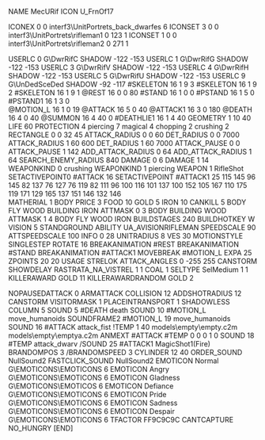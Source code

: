 NAME 			MecURif
ICON 			U_FrnOf17


ICONEX 0 0 interf3\UnitPortrets\_back_dwarfes 6
ICONSET 3 0 0 interf3\UnitPortrets\rifleman1 0 123 1
ICONSET 1 0 0 interf3\UnitPortrets\rifleman2 0 271 1

USERLC 			0 G\DwrRifC SHADOW -122 -153
USERLC 			1 G\DwrRifG SHADOW -122 -153
USERLC 			3 G\DwrRifV SHADOW -122 -153
USERLC 			4 G\DwrRifH SHADOW -122 -153
USERLC 			5 G\DwrRifU SHADOW -122 -153
USERLC 			9 G\UnDedSceDed SHADOW -92 -117
#SKELETON               16 1 9 3
#SKELETON               16 1 9 2
#SKELETON               16 1 9 1
@REST      		16 0 0 80
#STAND     		16 1 0 0
#PSTAND    		16 1 5 0
#PSTAND1                16 1 3 0  
@MOTION_L  		16 1 0 19
@ATTACK    		16 5 0 40
@ATTACK1		16 3 0 180
@DEATH     		16 4 0 40
@SUMMON     		16 4 40 0 
#DEATHLIE1 		16 1 4 40
GEOMETRY 		1 10 40
LIFE     		60
PROTECTION 		4 piercing 7 magical 4 chopping 2 crushing 2
RECTANGLE 		0 0 32 45
ATTACK_RADIUS 		0 0 60
DET_RADIUS 		0 0 7000
ATTACK_RADIUS 		1 60 600
DET_RADIUS 		1 60 7000
ATTACK_PAUSE 		0 0
ATTACK_PAUSE 		1 142
ADD_ATTACK_RADIUS 	0 64
ADD_ATTACK_RADIUS 	1 64
SEARCH_ENEMY_RADIUS 	840
DAMAGE   		0 6
DAMAGE			1 14
WEAPONKIND		0 crushing
WEAPONKIND 		1 piercing
WEAPON                  1 RifleShot
SETACTIVEPOINT0 	#ATTACK 16
SETACTIVEPOINT		#ATTACK1 25 115 145 96 145 82 137 76 127 76 119 82 111 96 100 116 101 137 100 152 105 167 110 175 119 171 129 165 137 151 146 132 146  
MATHERIAL 		1 BODY
PRICE 			3 FOOD 10 GOLD 5 IRON 10
CANKILL 		5 BODY FLY WOOD BUILDING IRON
ATTMASK                 0 3 BODY BUILDING WOOD
ATTMASK 		1 4 BODY FLY WOOD IRON
BUILDSTAGES 		240
BUILDHOTKEY		W
VISION 			5
STANDGROUND
ABILITY                 UA_AVISIONRIFLEMAN
SPEEDSCALE  90
ATTSPEEDSCALE 100
INFO 			0 28
UNITRADIUS 		8
VES 			30
MOTIONSTYLE 		SINGLESTEP
ROTATE 			16
BREAKANIMATION 		#REST
BREAKANIMATION 		#STAND
BREAKANIMATION 		#ATTACK1
MOVEBREAK 		#MOTION_L
EXPA 			25
ZPOINTS			20 20
USAGE STRELOK
ATTACK_ANGLES		0 -255 255
CANSTORM
SHOWDELAY
RASTRATA_NA_VISTREL 1 1 COAL 1
SELTYPE SelMedium 1 1
KILLERAWARD             GOLD 11
KILLERAWARDRANDOM       GOLD 2

NOPAUSEDATTACK 0
ARMATTACK
COLLISION 12
ADDSHOTRADIUS 12
CANSTORM
VISITORMASK 1
PLACEINTRANSPORT 1
SHADOWLESS
COLUMN 5
SOUND 5 #DEATH death
SOUND 10 #MOTION_L move_humanoids
SOUNDFRAME2 #MOTION_L 19 move_humanoids
SOUND 16 #ATTACK attack_fist
!TEMP  1 40 models\empty\empty.c2m models\empty\emptya.c2m
ANMEXT #ATTACK #TEMP 0 0 0 1 0
SOUND 18 #TEMP attack_dwarv
/SOUND 25 #ATTACK1 MagicShot1(Fire)
BRANDOMPOS 3
/BRANDOMSPEED 3
CYLINDER 12 40
ORDER_SOUND NullSound2
FASTCLICK_SOUND NullSound2
EMOTICON Normal G\EMOTICONS\EMOTICONS 6
EMOTICON Angry G\EMOTICONS\EMOTICONS 6
EMOTICON Gladness G\EMOTICONS\EMOTICOS 6
EMOTICON Defiance G\EMOTICONS\EMOTICONS 6
EMOTICON Pride G\EMOTICONS\EMOTICONS 6
EMOTICON Sadness G\EMOTICONS\EMOTICONS 6
EMOTICON Despair G\EMOTICONS\EMOTICONS 6
TFACTOR FF9C9C9C
CANTCAPTURE
NO_HUNGRY
[END]
